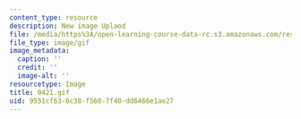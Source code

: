 ```yaml
---
content_type: resource
description: New image Uplaod
file: /media/https%3A/open-learning-course-data-rc.s3.amazonaws.com/res-21g-01-kana-spring-2010/9551cf636c38f5607f40dd6466e1ae27_0421.gif
file_type: image/gif
image_metadata:
  caption: ''
  credit: ''
  image-alt: ''
resourcetype: Image
title: 0421.gif
uid: 9551cf63-6c38-f560-7f40-dd6466e1ae27
---
```

